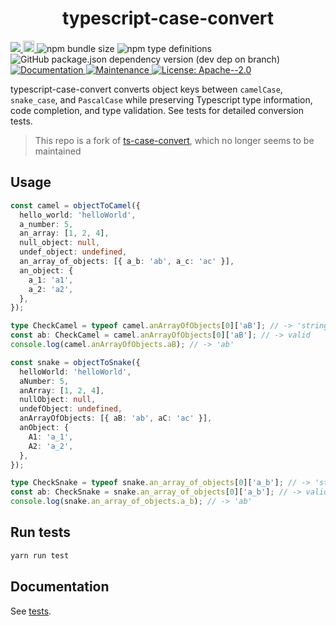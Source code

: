 <h1 align="center">typescript-case-convert</h1>
<p>
  <a href="https://codecov.io/gh/filipemir/typescript-case-convert">
    <img src="https://codecov.io/gh/filipemir/typescript-case-convert/branch/main/graph/badge.svg?token=AYHMX8GX4V"/>
  </a>
  <a href="https://badge.fury.io/js/typescript-case-convert">
    <img src="https://badge.fury.io/js/typescript-case-convert.svg" alt="npm version" height="18" />
  </a>
  <img alt="npm bundle size" src="https://img.shields.io/bundlephobia/minzip/typescript-case-convert?style=flat">
  <img alt="npm type definitions" src="https://img.shields.io/npm/types/typescript-case-convert?style=flat">
  <img alt="GitHub package.json dependency version (dev dep on branch)" src="https://img.shields.io/github/package-json/dependency-version/filipemir/typescript-case-convert/dev/typescript">
  <a href="https://github.com/filipemir/typescript-case-convert#readme" target="_blank">
    <img alt="Documentation" src="https://img.shields.io/badge/documentation-yes-brightgreen.svg" />
  </a>
  <a href="https://github.com/filipemir/typescript-case-convert/graphs/commit-activity" target="_blank">
    <img alt="Maintenance" src="https://img.shields.io/badge/Maintained%3F-yes-green.svg" />
  </a>
  <a href="https://github.com/filipemir/typescript-case-convert/blob/main/LICENSE" target="_blank">
    <img alt="License: Apache--2.0" src="https://img.shields.io/github/license/filipemir/typescript-case-convert" />
  </a>
</p>

typescript-case-convert converts object keys between `camelCase`, `snake_case`, and `PascalCase` while preserving Typescript type information, code completion, and type validation. See tests for detailed conversion tests.

> This repo is a fork of [ts-case-convert](https://github.com/RossWilliams/ts-case-convert), which no longer seems to be maintained

## Usage

```typescript
const camel = objectToCamel({
  hello_world: 'helloWorld',
  a_number: 5,
  an_array: [1, 2, 4],
  null_object: null,
  undef_object: undefined,
  an_array_of_objects: [{ a_b: 'ab', a_c: 'ac' }],
  an_object: {
    a_1: 'a1',
    a_2: 'a2',
  },
});

type CheckCamel = typeof camel.anArrayOfObjects[0]['aB']; // -> 'string'
const ab: CheckCamel = camel.anArrayOfObjects[0]['aB']; // -> valid
console.log(camel.anArrayOfObjects.aB); // -> 'ab'

const snake = objectToSnake({
  helloWorld: 'helloWorld',
  aNumber: 5,
  anArray: [1, 2, 4],
  nullObject: null,
  undefObject: undefined,
  anArrayOfObjects: [{ aB: 'ab', aC: 'ac' }],
  anObject: {
    A1: 'a_1',
    A2: 'a_2',
  },
});

type CheckSnake = typeof snake.an_array_of_objects[0]['a_b']; // -> 'string'
const ab: CheckSnake = snake.an_array_of_objects[0]['a_b']; // -> valid
console.log(snake.an_array_of_objects.a_b); // -> 'ab'
```

## Run tests

```sh
yarn run test
```

## Documentation

See [tests](./test/caseConvert.test.ts).
